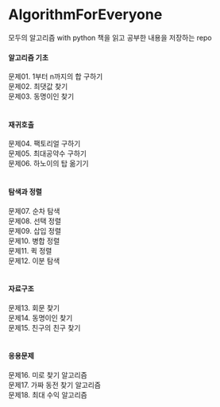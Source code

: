 # AlgorithmForEveryone
모두의 알고리즘 with python 책을 읽고 공부한 내용을 저장하는 repo
<br>

#### 알고리즘 기초
문제01. 1부터 n까지의 합 구하기 <br>
문제02. 최댓값 찾기 <br>
문제03. 동명이인 찾기 <br>
 <br>
 
#### 재귀호출
문제04. 팩토리얼 구하기 <br>
문제05. 최대공약수 구하기 <br>
문제06. 하노이의 탑 옮기기 <br>
 <br>
 
#### 탐색과 정렬
문제07. 순차 탐색 <br>
문제08. 선택 정렬 <br>
문제09. 삽입 정렬 <br>
문제10. 병합 정렬 <br>
문제11. 퀵 정렬 <br>
문제12. 이분 탐색 <br>
 <br>
 
#### 자료구조 
문제13. 회문 찾기 <br>
문제14. 동명이인 찾기 <br>
문제15. 친구의 친구 찾기 <br>
 <br>
 
#### 응용문제
문제16. 미로 찾기 알고리즘 <br>
문제17. 가짜 동전 찾기 알고리즘 <br>
문제18. 최대 수익 알고리즘 <br>
